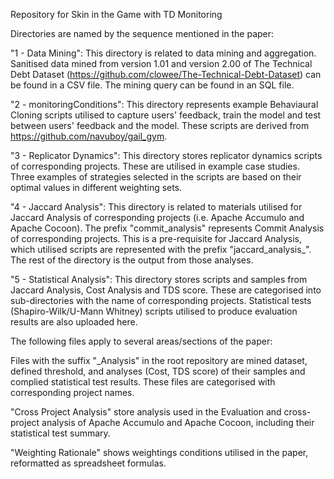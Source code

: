 Repository for Skin in the Game with TD Monitoring

Directories are named by the sequence mentioned in the paper: 

"1 - Data Mining": This directory is related to data mining and aggregation. Sanitised data mined from version 1.01 and version 2.00 of The Technical Debt Dataset (https://github.com/clowee/The-Technical-Debt-Dataset) can be found in a CSV file. The mining query can be found in an SQL file.

"2 - monitoringConditions": This directory represents example Behaviaural Cloning scripts utilised to capture users' feedback, train the model and test between users' feedback and the model. These scripts are derived from https://github.com/navuboy/gail_gym.

"3 - Replicator Dynamics": This directory stores replicator dynamics scripts of corresponding projects. These are utilised in example case studies. Three examples of strategies selected in the scripts are based on their optimal values in different weighting sets.

"4 - Jaccard Analysis": This directory is related to materials utilised for Jaccard Analysis of corresponding projects (i.e. Apache Accumulo and Apache Cocoon). The prefix "commit_analysis" represents Commit Analysis of corresponding projects. This is a pre-requisite for Jaccard Analysis, which utilised scripts are represented with the prefix "jaccard_analysis_". The rest of the directory is the output from those analyses.

"5 - Statistical Analysis": This directory stores scripts and samples from Jaccard Analysis, Cost Analysis and TDS score. These are categorised into sub-directories with the name of corresponding projects. Statistical tests (Shapiro-Wilk/U-Mann Whitney) scripts utilised to produce evaluation results are also uploaded here.

The following files apply to several areas/sections of the paper:

Files with the suffix "_Analysis" in the root repository are mined dataset, defined threshold, and analyses (Cost, TDS score) of their samples and complied statistical test results. These files are categorised with corresponding project names.

"Cross Project Analysis" store analysis used in the Evaluation and cross-project analysis of Apache Accumulo and Apache Cocoon, including their statistical test summary.

"Weighting Rationale" shows weightings conditions utilised in the paper, reformatted as spreadsheet formulas.
